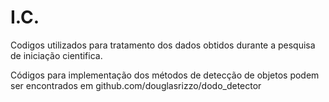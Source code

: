 # I.C.

Codigos utilizados para tratamento dos dados obtidos durante a pesquisa de iniciação cientifica.

Códigos para implementação dos métodos de detecção de objetos podem ser encontrados em github.com/douglasrizzo/dodo_detector

